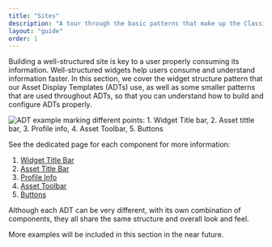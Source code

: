 ```yaml
---
title: "Sites"
description: "A tour through the basic patterns that make up the Classic theme that styles the Site's environment."
layout: "guide"
order: 1
---
```




Building a well-structured site is key to a user properly consuming its information. Well-structured widgets help users consume and understand information faster. In this section, we cover the widget structure pattern that our Asset Display Templates (ADTs) use, as well as some smaller patterns that are used throughout ADTs, so that you can understand how to build and configure ADTs properly.

![ADT example marking different points: 1. Widget Title bar, 2. Asset tittle bar, 3. Profile info, 4. Asset Toolbar, 5. Buttons](../../../images/sites/SitesExample.jpg)

See the dedicated page for each component for more information:
1. [Widget Title Bar](../widgetTitleBar.html)
2. [Asset Title Bar](../assetTitleBar.html)
3. [Profile Info](../profileInfo.html)
4. [Asset Toolbar](../assetToolbar.html)
5. [Buttons](../buttons.html)

Although each ADT can be very different, with its own combination of components, they all share the same structure and overall look and feel.

More examples will be included in this section in the near future.
